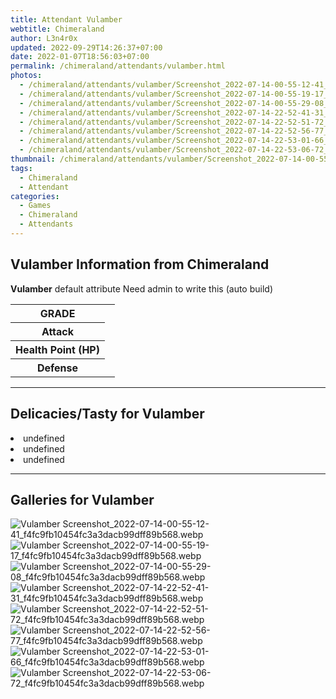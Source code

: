 ```yaml
---
title: Attendant Vulamber
webtitle: Chimeraland
author: L3n4r0x
updated: 2022-09-29T14:26:37+07:00
date: 2022-01-07T18:56:03+07:00
permalink: /chimeraland/attendants/vulamber.html
photos:
  - /chimeraland/attendants/vulamber/Screenshot_2022-07-14-00-55-12-41_f4fc9fb10454fc3a3dacb99dff89b568.webp
  - /chimeraland/attendants/vulamber/Screenshot_2022-07-14-00-55-19-17_f4fc9fb10454fc3a3dacb99dff89b568.webp
  - /chimeraland/attendants/vulamber/Screenshot_2022-07-14-00-55-29-08_f4fc9fb10454fc3a3dacb99dff89b568.webp
  - /chimeraland/attendants/vulamber/Screenshot_2022-07-14-22-52-41-31_f4fc9fb10454fc3a3dacb99dff89b568.webp
  - /chimeraland/attendants/vulamber/Screenshot_2022-07-14-22-52-51-72_f4fc9fb10454fc3a3dacb99dff89b568.webp
  - /chimeraland/attendants/vulamber/Screenshot_2022-07-14-22-52-56-77_f4fc9fb10454fc3a3dacb99dff89b568.webp
  - /chimeraland/attendants/vulamber/Screenshot_2022-07-14-22-53-01-66_f4fc9fb10454fc3a3dacb99dff89b568.webp
  - /chimeraland/attendants/vulamber/Screenshot_2022-07-14-22-53-06-72_f4fc9fb10454fc3a3dacb99dff89b568.webp
thumbnail: /chimeraland/attendants/vulamber/Screenshot_2022-07-14-00-55-12-41_f4fc9fb10454fc3a3dacb99dff89b568.webp
tags:
  - Chimeraland
  - Attendant
categories:
  - Games
  - Chimeraland
  - Attendants
---
```


<section id="bootstrap-wrapper"><link rel="stylesheet" href="https://cdn.statically.io/gh/dimaslanjaka/Web-Manajemen/40ac3225/css/bootstrap-4.5-wrapper.css"/><h2>Vulamber Information from Chimeraland</h2><p><b>Vulamber</b> default attribute Need admin to write this (auto build)<table><tr><th>GRADE</th><td></td></tr><tr><th>Attack</th><td></td></tr><tr><th>Health Point (HP)</th><td></td></tr><tr><th>Defense</th><td></td></tr></table></p><hr/><h2>Delicacies/Tasty for Vulamber</h2><li class="d-flex justify-content-between">undefined </li><li class="d-flex justify-content-between">undefined </li><li class="d-flex justify-content-between">undefined </li><hr/><div id="gallery"><h2>Galleries for Vulamber</h2><div class="row"><div class="col-lg-6 col-12"><img src="/chimeraland/attendants/vulamber/Screenshot_2022-07-14-00-55-12-41_f4fc9fb10454fc3a3dacb99dff89b568.webp" alt="Vulamber Screenshot_2022-07-14-00-55-12-41_f4fc9fb10454fc3a3dacb99dff89b568.webp"/></div><div class="col-lg-6 col-12"><img src="/chimeraland/attendants/vulamber/Screenshot_2022-07-14-00-55-19-17_f4fc9fb10454fc3a3dacb99dff89b568.webp" alt="Vulamber Screenshot_2022-07-14-00-55-19-17_f4fc9fb10454fc3a3dacb99dff89b568.webp"/></div><div class="col-lg-6 col-12"><img src="/chimeraland/attendants/vulamber/Screenshot_2022-07-14-00-55-29-08_f4fc9fb10454fc3a3dacb99dff89b568.webp" alt="Vulamber Screenshot_2022-07-14-00-55-29-08_f4fc9fb10454fc3a3dacb99dff89b568.webp"/></div><div class="col-lg-6 col-12"><img src="/chimeraland/attendants/vulamber/Screenshot_2022-07-14-22-52-41-31_f4fc9fb10454fc3a3dacb99dff89b568.webp" alt="Vulamber Screenshot_2022-07-14-22-52-41-31_f4fc9fb10454fc3a3dacb99dff89b568.webp"/></div><div class="col-lg-6 col-12"><img src="/chimeraland/attendants/vulamber/Screenshot_2022-07-14-22-52-51-72_f4fc9fb10454fc3a3dacb99dff89b568.webp" alt="Vulamber Screenshot_2022-07-14-22-52-51-72_f4fc9fb10454fc3a3dacb99dff89b568.webp"/></div><div class="col-lg-6 col-12"><img src="/chimeraland/attendants/vulamber/Screenshot_2022-07-14-22-52-56-77_f4fc9fb10454fc3a3dacb99dff89b568.webp" alt="Vulamber Screenshot_2022-07-14-22-52-56-77_f4fc9fb10454fc3a3dacb99dff89b568.webp"/></div><div class="col-lg-6 col-12"><img src="/chimeraland/attendants/vulamber/Screenshot_2022-07-14-22-53-01-66_f4fc9fb10454fc3a3dacb99dff89b568.webp" alt="Vulamber Screenshot_2022-07-14-22-53-01-66_f4fc9fb10454fc3a3dacb99dff89b568.webp"/></div><div class="col-lg-6 col-12"><img src="/chimeraland/attendants/vulamber/Screenshot_2022-07-14-22-53-06-72_f4fc9fb10454fc3a3dacb99dff89b568.webp" alt="Vulamber Screenshot_2022-07-14-22-53-06-72_f4fc9fb10454fc3a3dacb99dff89b568.webp"/></div></div></div></section>